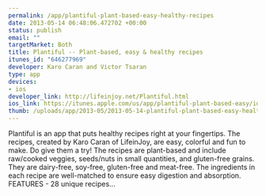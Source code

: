 ```yaml
--- 
permalink: /app/plantiful-plant-based-easy-healthy-recipes
date: 2013-05-14 06:48:06.472702 +00:00
status: publish
email: ""
targetMarket: Both
title: Plantiful -- Plant-based, easy & healthy recipes
itunes_id: "646277969"
developer: Karo Caran and Victor Tsaran
type: app
devices: 
- ios
developer_link: http://lifeinjoy.net/Plantiful.html
ios_link: https://itunes.apple.com/us/app/plantiful-plant-based-easy/id646277969?mt=8
thumb: /uploads/app/2013-05/2013-05-14-plantiful-plant-based-easy-healthy-recipes.png
---
```


Plantiful is an app that puts healthy recipes right at your fingertips. The recipes, created by Karo Caran of LifeinJoy, are easy, colorful and fun to make. Do give them a try! The recipes are plant-based and include raw/cooked veggies, seeds/nuts in small quantities, and gluten-free grains. They are dairy-free, soy-free, gluten-free and meat-free. The ingredients in each recipe are well-matched to ensure easy digestion and absorption. FEATURES - 28 unique recipes...
